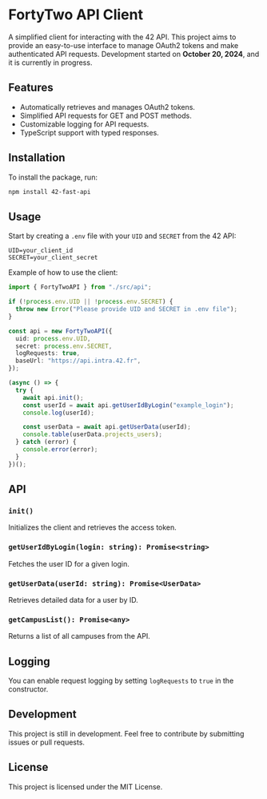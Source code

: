 # FortyTwo API Client

A simplified client for interacting with the 42 API. This project aims to provide an easy-to-use interface to manage OAuth2 tokens and make authenticated API requests. Development started on **October 20, 2024**, and it is currently in progress.

## Features

- Automatically retrieves and manages OAuth2 tokens.
- Simplified API requests for GET and POST methods.
- Customizable logging for API requests.
- TypeScript support with typed responses.

## Installation

To install the package, run:

```bash
npm install 42-fast-api
```

## Usage

Start by creating a `.env` file with your `UID` and `SECRET` from the 42 API:

```
UID=your_client_id
SECRET=your_client_secret
```

Example of how to use the client:

```typescript
import { FortyTwoAPI } from "./src/api";

if (!process.env.UID || !process.env.SECRET) {
  throw new Error("Please provide UID and SECRET in .env file");
}

const api = new FortyTwoAPI({
  uid: process.env.UID,
  secret: process.env.SECRET,
  logRequests: true,
  baseUrl: "https://api.intra.42.fr",
});

(async () => {
  try {
    await api.init();
    const userId = await api.getUserIdByLogin("example_login");
    console.log(userId);

    const userData = await api.getUserData(userId);
    console.table(userData.projects_users);
  } catch (error) {
    console.error(error);
  }
})();
```

## API

### `init()`

Initializes the client and retrieves the access token.

### `getUserIdByLogin(login: string): Promise<string>`

Fetches the user ID for a given login.

### `getUserData(userId: string): Promise<UserData>`

Retrieves detailed data for a user by ID.

### `getCampusList(): Promise<any>`

Returns a list of all campuses from the API.

## Logging

You can enable request logging by setting `logRequests` to `true` in the constructor.

## Development

This project is still in development. Feel free to contribute by submitting issues or pull requests.

## License

This project is licensed under the MIT License.
